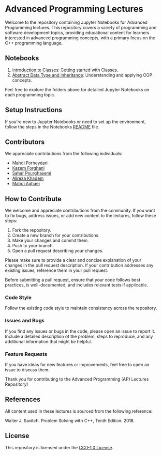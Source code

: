 # Advanced Programming Lectures

Welcome to the repository containing Jupyter Notebooks for Advanced Programming lectures. This repository covers a variety of programming and software development topics, providing educational content for learners interested in advanced programming concepts, with a primary focus on the C++ programming language.

## Notebooks

1. [Introduction to Classes](./Notebooks/01_Classes/): Getting started with Classes.
2. [Abstract Data Type and Inheritance](./Notebooks/02_ADT_and_Inheritance): Understanding and applying OOP concepts.

Feel free to explore the folders above for detailed Jupyter Notebooks on each programming topic.

## Setup Instructions

If you're new to Jupyter Notebooks or need to set up the environment, follow the steps in the Notebooks [README](./Notebooks/) file.

## Contributors

We appreciate contributions from the following individuals:

- [Mahdi Porheydari](https://github.com/MahdiPorheydarii)
- [Kazem Forghani](https://github.com/k-forghani)
- [Sahar Pourghasemi](https://github.com/saharpgh)
- [Alireza Khadem](https://github.com/Alireza-Khadem)
- [Mahdi Aghaei](https://github.com/maghaei33)


## How to Contribute

We welcome and appreciate contributions from the community. If you want to fix bugs, address issues, or add new content to the lectures, follow these steps:

1. Fork the repository.
2. Create a new branch for your contributions.
3. Make your changes and commit them.
4. Push to your branch.
5. Open a pull request describing your changes.

Please make sure to provide a clear and concise explanation of your changes in the pull request description. If your contribution addresses any existing issues, reference them in your pull request.

Before submitting a pull request, ensure that your code follows best practices, is well-documented, and includes relevant tests if applicable.

### Code Style

Follow the existing code style to maintain consistency across the repository.

### Issues and Bugs

If you find any issues or bugs in the code, please open an issue to report it. Include a detailed description of the problem, steps to reproduce, and any additional information that might be helpful.

### Feature Requests

If you have ideas for new features or improvements, feel free to open an issue to discuss them.

Thank you for contributing to the Advanced Programming (AP) Lectures Repository!

## References

All content used in these lectures is sourced from the following reference:

Walter J. Savitch. Problem Solving with C++, Tenth Edition. 2018.

## License

This repository is licensed under the [CC0-1.0 License](./LICENSE).
